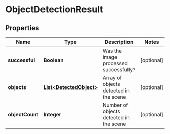 
# ObjectDetectionResult

## Properties
Name | Type | Description | Notes
------------ | ------------- | ------------- | -------------
**successful** | **Boolean** | Was the image processed successfully? |  [optional]
**objects** | [**List&lt;DetectedObject&gt;**](DetectedObject.md) | Array of objects detected in the scene |  [optional]
**objectCount** | **Integer** | Number of objects detected in the scene |  [optional]



